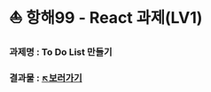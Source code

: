 # ⛵ 항해99 - React 과제(LV1)
### 과제명 : To Do List 만들기
### 결과물 : [↖️보러가기](https://hh99-react-lv1-sandy.vercel.app/)
